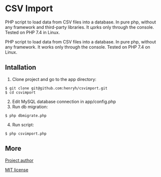 # CSV Import
PHP script to load data from CSV files into a database. In pure php, without any framework and third-party libraries.
It цorks only through the console. Tested on PHP 7.4 in Linux.

PHP script to load data from CSV files into a database. In pure php, without any framework.
It works only through the console. Tested on PHP 7.4 on Linux.


## Intallation
1. Clone project and go to the app directory:
```
$ git clone git@github.com:henryh/csvimport.git
$ cd csvimport
```
2. Edit MySQL database connection in app/config.php
3. Run db migration:
```
$ php dbmigrate.php
```
4. Run script:
```
$ php csvimport.php
```

## More

[Project author](https://github.com/henryh)

[MIT license](https://opensource.org/licenses/MIT)